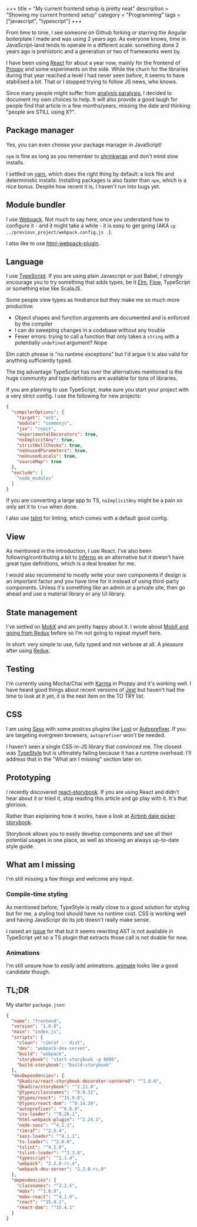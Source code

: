 +++
title = "My current frontend setup is pretty neat"
description = "Showing my current frontend setup"
category = "Programming"
tags = ["javascript", "typescript"]
+++

From time to time, I see someone on Github forking or starring the Angular boilerplate I made and was using 2 years ago.
As everyone knows, time in JavaScript-land tends to operate in a different scale: something done 2 years ago
is prehistoric and a generation or two of frameworks went by.

I have been using [React](https://facebook.github.io/react/) for about a year now, mainly for the frontend
of [Proppy](https://proppy.io) and some experiments on the side. While the churn for the libraries during that year
reached a level I had never seen before, it seems to have stabilised a bit.
That or I stopped trying to follow JS news, who knows.

Since many people might suffer from [analysis paralysis](https://en.wikipedia.org/wiki/Analysis_paralysis), I decided to document
my own choices to help. It will also provide a good laugh for people find that article in a few months/years, missing the date
and thinking "people are STILL using X?".


## Package manager
Yes, you can even choose your package manager in JavaScript!

`npm` is fine as long as you remember to [shrinkwrap](https://docs.npmjs.com/cli/shrinkwrap) and don't mind slow installs.

I settled on [yarn](https://yarnpkg.com/), which does the right thing by default: a lock file and deterministic installs.
Installing packages is also faster than `npm`, which is a nice bonus. Despite how recent it is, I haven't run into bugs yet.

## Module bundler
I use [Webpack](https://webpack.github.io/).
Not much to say here, once you understand how to configure it - and it might take a while - it
is easy to get going (AKA `cp ../previous_project/webpack.config.js .`).

I also like to use [html-webpack-plugin](https://github.com/ampedandwired/html-webpack-plugin).

## Language
I use [TypeScript](http://www.typescriptlang.org/).
If you are using plain Javascript or just Babel, I strongly encourage you
to try something that adds types, be it [Elm](http://elm-lang.org/), [Flow](https://flowtype.org/), TypeScript or something else like
ScalaJS.

Some people view types as hindrance but they make me so much more productive:

- Object shapes and function arguments are documented and is enforced by the compiler
- I can do sweeping changes in a codebase without any trouble
- Fewer errors: trying to call a function that only takes a `string` with a potentially `undefined` argument? Nope

Elm catch phrase is "no runtime exceptions" but I'd argue it is also valid for anything sufficiently typed.

The big advantage TypeScript has over the alternatives mentioned is the huge community
and type definitions are available for tons of libraries.

If you are planning to use TypeScript, make sure you start your project with a very strict config.
I use the following for new projects:

```json
{
  "compilerOptions": {
    "target": "es5",
    "module": "commonjs",
    "jsx": "react",
    "experimentalDecorators": true,
    "noImplicitAny": true,
    "strictNullChecks": true,
    "noUnusedParameters": true,
    "noUnusedLocals": true,
    "sourceMap": true
  },
  "exclude": [
    "node_modules"
  ]
}
```
If you are converting a large app to TS, `noImplicitAny` might be a pain so only
set it to `true` when done.

I also use [tslint](https://github.com/palantir/tslint) for linting, which comes with a default good config.

## View
As mentioned in the introduction, I use React.
I've also been following/contributing a bit to [Inferno](https://infernojs.org/) as an alternative but it doesn't
have great type definitions, which is a deal breaker for me.

I would also recommend to mostly write your own components if design is an important factor and you have time for it instead
of using third-party components. Unless it's something like an admin or a private site, then go ahead and use a material library
or any UI library.

## State management
I've settled on [MobX](https://github.com/mobxjs/mobx) and am pretty happy about it.
I wrote about [MobX and going from Redux](https://vincent.is/talking-about-mobx/) before so I'm not going to repeat myself here.

In short: very simple to use, fully typed and not verbose at all.
A pleasure after using [Redux](https://github.com/reactjs/redux).

## Testing
I'm currently using Mocha/Chai with [Karma](https://karma-runner.github.io/) in Proppy and it's working well.
I have heard good things about recent versions of [Jest](https://facebook.github.io/jest/) but haven't had the time to look at it yet,
it is the next item on the TO TRY list.

## CSS
I am using [Sass](http://sass-lang.com/) with some postcss plugins like [Lost](http://postcss.org/)
or [Autoprefixer](https://github.com/postcss/autoprefixer). If you are targeting evergreen browsers, `autoprefixer` won't be needed.

I haven't seen a single CSS-in-JS library that convinced me.
The closest was [TypeStyle](https://github.com/typestyle/typestyle) but is ultimately failing because it has a runtime
overhead. I'll address that in the "What am I missing" section later on.

## Prototyping
I recently discovered [react-storybook](https://getstorybook.io/). If you are using React and didn't hear about it or tried it,
stop reading this article and go play with it. It's that glorious.

Rather than explaining how it works, have a look at [Airbnb date picker storybook](http://airbnb.io/react-dates/).

Storybook allows you to easily develop components and see all their potential usages in one place, as well as showing an always
up-to-date style guide.

## What am I missing
I'm still missing a few things and welcome any input.

### Compile-time styling
As mentioned before, TypeStyle is really close to a good solution for styling but for me,
a styling tool should have no runtime cost. CSS is working well and having JavaScript do its job doesn't really make sense.

I raised an [issue](https://github.com/typestyle/typestyle/issues/86) for that but it seems rewriting AST is not
available in TypeScript yet so a TS plugin that extracts those call is not doable for now.

### Animations
I'm still unsure how to *easily* add animations. [animate](https://github.com/react-component/animate) looks like a good
candidate though.

## TL;DR
My starter `package.json`:

```json
{
  "name": "frontend",
  "version": "1.0.0",
  "main": "index.js",
  "scripts": {
    "clean": "rimraf -- dist",
    "dev": "webpack-dev-server",
    "build": "webpack",
    "storybook": "start-storybook -p 6006",
    "build-storybook": "build-storybook"
  },
  "devDependencies": {
    "@kadira/react-storybook-decorator-centered": "^1.0.0",
    "@kadira/storybook": "^2.21.0",
    "@types/classnames": "^0.0.32",
    "@types/react": "^15.0.0",
    "@types/react-dom": "^0.14.20",
    "autoprefixer": "^6.6.0",
    "css-loader": "^0.26.1",
    "html-webpack-plugin": "^2.24.1",
    "node-sass": "^4.1.1",
    "rimraf": "^2.5.4",
    "sass-loader": "^4.1.1",
    "ts-loader": "^2.0.0",
    "tslint": "^4.2.0",
    "tslint-loader": "^3.3.0",
    "typescript": "^2.1.4",
    "webpack": "2.2.0-rc.4",
    "webpack-dev-server": "2.2.0-rc.0"
  },
  "dependencies": {
    "classnames": "^2.2.5",
    "mobx": "^3.0.0",
    "mobx-react": "^4.1.0",
    "react": "^15.4.1",
    "react-dom": "^15.4.1"
  }
}
```
